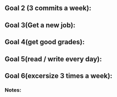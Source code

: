
## Goal 2 (3 commits a week):

## Goal 3(Get a new job):


## Goal 4(get good grades): 

## Goal 5(read / write every day):

## Goal 6(excersize 3 times a week):

### Notes:
